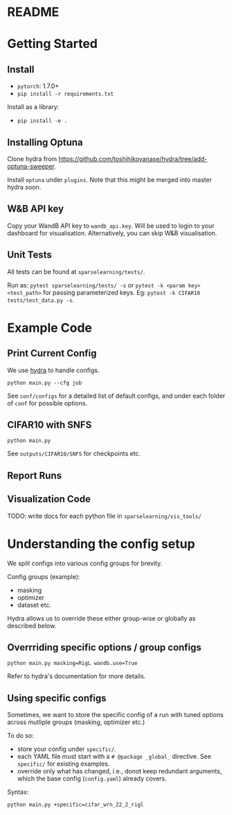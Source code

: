 # README

# Getting Started

## Install 

* `pytorch`: 1.7.0+
* `pip install -r requirements.txt`

Install as a library:
* `pip install -e .`

## Installing Optuna

Clone hydra from https://github.com/toshihikoyanase/hydra/tree/add-optuna-sweeper.

Install `optuna` under `plugins`. Note that this might be merged into master hydra soon.

## W&B API key

Copy your WandB API key to `wandb_api.key`.
Will be used to login to your dashboard for visualisation. 
Alternatively, you can skip W&B visualisation.

## Unit Tests

All tests can be found at `sparselearning/tests/`.

Run as: `pytest sparselearning/tests/ -s` or `pytest -k <param key> <test_path>` for passing parameterized keys.
Eg: `pytest -k CIFAR10 tests/test_data.py -s`.

# Example Code

## Print Current Config

We use [hydra](https://hydra.cc/docs/intro) to handle configs.

```
python main.py --cfg job
```

See `conf/configs` for a detailed list of default configs, and under each folder of `conf` for possible options.

## CIFAR10 with SNFS

```
python main.py
```

See `outputs/CIFAR10/SNFS` for checkpoints etc. 

## Report Runs

## Visualization Code

TODO: write docs for each python file in `sparselearning/vis_tools/`

# Understanding the config setup

We split configs into various config groups for brevity.

Config groups (example):
* masking
* optimizer
* dataset 
etc.

Hydra allows us to override these either group-wise or globally as described below.
 
## Overrriding specific options / group configs

`python main.py masking=RigL wandb.use=True`

Refer to hydra's documentation for more details.

## Using specific configs

Sometimes, we want to store the specific config of a run with tuned options across mutliple groups (masking, optimizer etc.)

To do so:

* store your config under `specific/`. 
* each YAML file must start with a `# @package _global_` directive. See `specific/` for existing examples. 
* override only what has changed, i.e., donot keep redundant arguments, which the base config (`config.yaml`) already covers.

Syntax:

`python main.py +specific=cifar_wrn_22_2_rigl`